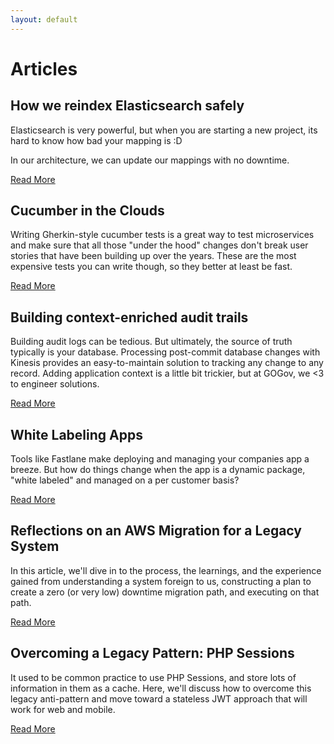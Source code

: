 ```yaml
---
layout: default
---
```


# Articles


## How we reindex Elasticsearch safely

Elasticsearch is very powerful, but when you are starting a new project, its hard to know how bad your mapping is :D 

In our architecture, we can update our mappings with no downtime.

[Read More](/docs/elasticsearch_reindex.md)

## Cucumber in the Clouds

Writing Gherkin-style cucumber tests is a great way to test microservices and make sure that all those "under the hood" changes don't break user stories that have been building up over the years.  These are the most expensive tests you can write though, so they better at least be fast.

[Read More](/docs/web-automation.md)


## Building context-enriched audit trails

Building audit logs can be tedious.  But ultimately, the source of truth typically is your database.  Processing post-commit database changes with Kinesis provides an easy-to-maintain solution to tracking any change to any record.  Adding application context is a little bit trickier, but at GOGov, we <3 to engineer solutions.

[Read More](/docs/audits.md)

## White Labeling Apps

Tools like Fastlane make deploying and managing your companies app a breeze.  But how do things change when the app is a dynamic package, "white labeled" and managed on a per customer basis?

[Read More](/docs/whitelabel_cd.md)


## Reflections on an AWS Migration for a Legacy System

In this article, we'll dive in to the process, the learnings, and the experience gained from understanding a system foreign to us, constructing a plan to create a zero (or very low) downtime migration path, and executing on that path.

[Read More](/docs/migration.md)


## Overcoming a Legacy Pattern: PHP Sessions

It used to be common practice to use PHP Sessions, and store lots of information in them as a cache.  Here, we'll discuss how to overcome this legacy anti-pattern and move toward a stateless JWT approach that will work for web and mobile.

[Read More](/docs/sessions.md)

